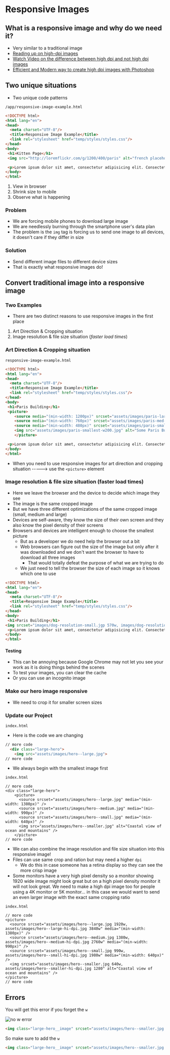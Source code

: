 # Responsive Images
## What is a responsive image and why do we need it?
* Very similar to a traditional image
* [Reading up on high-dpi images](https://www.html5rocks.com/en/mobile/high-dpi/)
* [Watch Video on the difference between high dpi and not high dpi images](https://www.youtube.com/watch?v=F_CdTRDNNRE)
* [Efficient and Modern way to create high dpi images with Photoshop](https://www.elegantthemes.com/blog/tips-tricks/how-to-create-retina-display-image-assets-for-better-looking-websites)

## Two unique situations
* Two unique code patterns

`/app/responsive-image-example.html`

```html
<!DOCTYPE html>
<html lang="en">
<head>
  <meta charset="UTF-8"/>
  <title>Responsive Image Example</title>
  <link rel="stylesheet" href="temp/styles/styles.css"/>
</head>
<body>
 <h1>Kitten Page</h1>
 <img src="http://loremflickr.com/g/1200/400/paris" alt="french placeholder image"/>

 <p>Lorem ipsum dolor sit amet, consectetur adipisicing elit. Consectetur laborum esse consequuntur nam ullam, quisquam maxime. Odio veritatis neque hic perspiciatis ad amet, numquam minus debitis magnam quae praesentium dicta.</p>
</body>
</html>
```

1. View in browser
2. Shrink size to mobile
3. Observe what is happening

### Problem
* We are forcing mobile phones to download large image
* We are needlessly burning through the smartphone user's data plan
* The problem is the `img` tag is forcing us to send one image to all devices, it doesn't care if they differ in size

### Solution
* Send different image files to different device sizes
* That is exactly what responsive images do!

## Convert traditional image into a responsive image
### Two Examples
* There are two distinct reasons to use responsive images in the first place

1. Art Direction & Cropping situation
2. Image resolution & file size situation (_faster load times_)

### Art Direction & Cropping situation

`responsive-image-example.html`

```html
<!DOCTYPE html>
<html lang="en">
<head>
  <meta charset="UTF-8"/>
  <title>Responsive Image Example</title>
  <link rel="stylesheet" href="temp/styles/styles.css"/>
</head>
<body>
 <h1>Paris Building</h1>
 <picture>
    <source media="(min-width: 1200px)" srcset="assets/images/paris-large-w1200.jpg">
    <source media="(min-width: 760px)" srcset="assets/images/paris-med-w714.jpg">
    <source media="(min-width: 480px)" srcset="assets/images/paris-small-w425.jpg">
    <img src="assets/images/paris-smallest-w200.jpg" alt="Some Paris Building">
    </picture>

 <p>Lorem ipsum dolor sit amet, consectetur adipisicing elit. Consectetur laborum esse consequuntur nam ullam, quisquam maxime. Odio veritatis neque hic perspiciatis ad amet, numquam minus debitis magnam quae praesentium dicta.</p>
</body>
</html>
```

* When you need to use responsive images for art direction and cropping situation -----> use the `<picture>` element

### Image resolution & file size situation (faster load times)
* Here we leave the browser and the device to decide which image they see
* The image is the same cropped image
* But we have three different optimizations of the same cropped image (small, medium and large)
* Devices are self-aware, they know the size of their own screen and they also know the pixel density of their screens
* Browsers and devices are intelligent enough to choose the smallest picture
    - But as a developer we do need help the browser out a bit
    - Web browsers can figure out the size of the image but only after it was downloaded and we don't want the browser to have to download all three images
        + That would totally defeat the purpose of what we are trying to do
    - We just need to tell the browser the size of each image so it knows which one to use

```html
<!DOCTYPE html>
<html lang="en">
<head>
  <meta charset="UTF-8"/>
  <title>Responsive Image Example</title>
  <link rel="stylesheet" href="temp/styles/styles.css"/>
</head>
<body>
 <h1>Paris Building</h1>
<img srcset="images/dog-resolution-small.jgp 570w, images/dog-resolution-medium.jpg 1200w, images/dog-resolution-large.jpg 1920w" alt="Puppy in the sand." />
 <p>Lorem ipsum dolor sit amet, consectetur adipisicing elit. Consectetur laborum esse consequuntur nam ullam, quisquam maxime. Odio veritatis neque hic perspiciatis ad amet, numquam minus debitis magnam quae praesentium dicta.</p>
</body>
</html>
```

#### Testing
* This can be annoying because Google Chrome may not let you see your work as it is doing things behind the scenes
* To test your images, you can clear the cache
* Or you can use an incognito image

### Make our hero image responsive
* We need to crop it for smaller screen sizes

### Update our Project
`index.html`

* Here is the code we are changing

```html
// more code
  <div class="large-hero">
    <img src="assets/images/hero--large.jpg">
// more code
```

* We always begin with the smallest image first

`index.html`

```
// more code
<div class="large-hero">
    <picture>
      <source srcset="assets/images/hero--large.jpg" media="(min-width: 1380px)" />
      <source srcset="assets/images/hero--medium.jpg" media="(min-width: 990px)" />
      <source srcset="assets/images/hero--small.jpg" media="(min-width: 640px)" />
      <img src="assets/images/hero--smaller.jpg" alt="Coastal view of ocean and mountains" />
    </picture>
// more code
```

* We can also combine the image resolution and file size situation into this responsive image!
* Files can use same crop and ration but may need a higher `dpi`
    - We do this in case someone has a retina display so they can see the more crisp image
* Some monitors have a very high pixel density so a monitor showing 1920 wide image might look great but on a high pixel density monitor it will not look great. We need to make a high dpi image too for people using a 4K monitor or 5K monitor... in this case we would want to send an even larger image with the exact same cropping ratio

`index.html`

```
// more code
<picture>
  <source srcset="assets/images/hero--large.jpg 1920w, assets/images/hero--large-hi-dpi.jpg 3840w" media="(min-width: 1380px)" />
  <source srcset="assets/images/hero--medium.jpg 1380w, assets/images/hero--medium-hi-dpi.jpg 2760w" media="(min-width: 990px)" />
  <source srcset="assets/images/hero--small.jpg 990w, assets/images/hero--small-hi-dpi.jpg 1980w" media="(min-width: 640px)" />
  <img srcset="assets/images/hero--smaller.jpg 640w, assets/images/hero--smaller-hi-dpi.jpg 1280" alt="Coastal view of ocean and mountains" />
</picture>
// more code
```

## Errors
You will get this error if you forget the `w`

![no w error](https://i.imgur.com/sqrWV7u.png)

```html
<img class="large-hero__image" srcset="assets/images/hero--smaller.jpg 640w, assets/images/hero--smaller-hi-dpi.jpg 1280" alt="Coastal view of ocean and mountains" />
```

So make sure to add the `w`

```html
<img class="large-hero__image" srcset="assets/images/hero--smaller.jpg 640w, assets/images/hero--smaller-hi-dpi.jpg 1280w" alt="Coastal view of ocean and mountains" />
```
